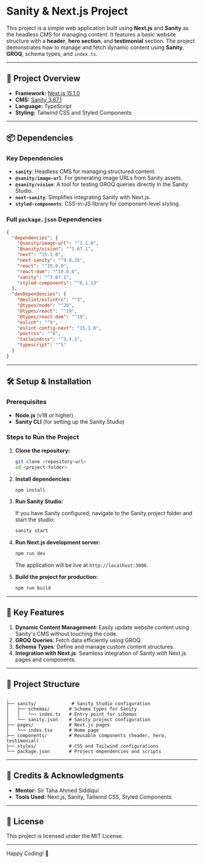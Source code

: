 # Sanity & Next.js Project

This project is a simple web application built using **Next.js** and **Sanity** as the headless CMS for managing content. It features a basic website structure with a **header**, **hero section**, and **testimonial** section. The project demonstrates how to manage and fetch dynamic content using **Sanity**, **GROQ**, schema types, and `index.ts`.

---

## 🚀 **Project Overview**

- **Framework:** [Next.js 15.1.0](https://nextjs.org/)
- **CMS:** [Sanity 3.67.1](https://www.sanity.io/)
- **Language:** TypeScript
- **Styling:** Tailwind CSS and Styled Components

---

## 📦 **Dependencies**

### Key Dependencies

- **`sanity`**: Headless CMS for managing structured content.
- **`@sanity/image-url`**: For generating image URLs from Sanity assets.
- **`@sanity/vision`**: A tool for testing GROQ queries directly in the Sanity Studio.
- **`next-sanity`**: Simplifies integrating Sanity with Next.js.
- **`styled-components`**: CSS-in-JS library for component-level styling.

### Full `package.json` Dependencies

```json
{
  "dependencies": {
    "@sanity/image-url": "^1.1.0",
    "@sanity/vision": "^3.67.1",
    "next": "15.1.0",
    "next-sanity": "^9.8.25",
    "react": "^19.0.0",
    "react-dom": "^19.0.0",
    "sanity": "^3.67.1",
    "styled-components": "^6.1.13"
  },
  "devDependencies": {
    "@eslint/eslintrc": "^3",
    "@types/node": "^20",
    "@types/react": "^19",
    "@types/react-dom": "^19",
    "eslint": "^9",
    "eslint-config-next": "15.1.0",
    "postcss": "^8",
    "tailwindcss": "^3.4.1",
    "typescript": "^5"
  }
}
```

---

## 🛠️ **Setup & Installation**

### Prerequisites

- **Node.js** (v18 or higher)
- **Sanity CLI** (for setting up the Sanity Studio)

### Steps to Run the Project

1. **Clone the repository:**

   ```bash
   git clone <repository-url>
   cd <project-folder>
   ```

2. **Install dependencies:**

   ```bash
   npm install
   ```

3. **Run Sanity Studio:**

   If you have Sanity configured, navigate to the Sanity project folder and start the studio:

   ```bash
   sanity start
   ```

4. **Run Next.js development server:**

   ```bash
   npm run dev
   ```

   The application will be live at `http://localhost:3000`.

5. **Build the project for production:**

   ```bash
   npm run build
   ```

---

## 📝 **Key Features**

1. **Dynamic Content Management**: Easily update website content using Sanity's CMS without touching the code.
2. **GROQ Queries**: Fetch data efficiently using GROQ.
3. **Schema Types**: Define and manage custom content structures.
4. **Integration with Next.js**: Seamless integration of Sanity with Next.js pages and components.

---

## 📂 **Project Structure**

```
.
├── sanity/             # Sanity Studio configuration
│   ├── schemas/       # Schema types for Sanity
│   │   └── index.ts   # Entry point for schemas
│   └── sanity.json    # Sanity project configuration
├── pages/             # Next.js pages
│   └── index.tsx      # Home page
├── components/        # Reusable components (header, hero, testimonial)
├── styles/            # CSS and Tailwind configurations
└── package.json       # Project dependencies and scripts
```

---

## 🤝 **Credits & Acknowledgments**

- **Mentor:** Sir Taha Ahmed Siddiqui
- **Tools Used:** Next.js, Sanity, Tailwind CSS, Styled Components

---

## 📝 **License**

This project is licensed under the MIT License.

---

Happy Coding! 🚀
